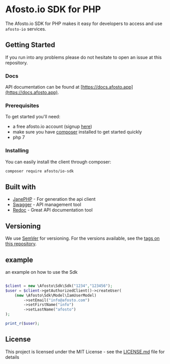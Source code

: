 # Afosto.io SDK for PHP

The Afosto.io SDK for PHP makes it easy for developers to access and use `afosto-io` services. 

## Getting Started

If you run into any problems please do not hesitate to open an issue at this repository.

### Docs

API documentation can be found at [https://docs.afosto.app](https://docs.afosto.app).

### Prerequisites

To get started you'll need:
- a free afosto.io account (signup [here](https://login.afosto.app/signup))
- make sure you have [composer](getcomposer.org) installed to get started quickly
- php 7 


### Installing

You can easily install the client through composer: 

```bash
composer require afosto/io-sdk
```

## Built with

- [JanePHP](https://github.com/janephp/janephp) - For generation the api client
- [Swagger](https://swagger.io) - API management tool
- [Redoc](https://github.com/Rebilly/ReDoc) - Great API documentation tool

## Versioning

We use [SemVer](http://semver.org/) for versioning. For the versions available, see the [tags on this repository](https://github.com/spooler-app/php-client/tags). 


## example 
an example on how to use the Sdk

```php

$client = new \Afosto\Sdk\Sdk("1234","123456");
$user = $client->getAuthorizedClient()->createUser(
    (new \Afosto\Sdk\Model\IamUserModel)
        ->setEmail("info@afosto.com")
        ->setFirstName("info")
        ->setLastName("afosto")
);

print_r($user);
```

## License

This project is licensed under the MIT License - see the [LICENSE.md](LICENSE.md) file for details